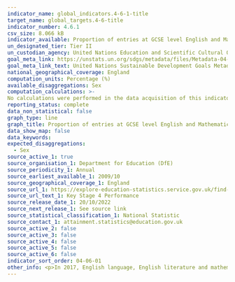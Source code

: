 ```yaml
---
indicator_name: global_indicators.4-6-1-title
target_name: global_targets.4-6-title
indicator_number: 4.6.1
csv_size: 8.066 kB
indicator_available: Proportion of entries at GCSE level English and Mathematics achieving a pass grade
un_designated_tier: Tier II
un_custodian_agency: United Nations Education and Scientific Cultural Organisation - Institute of Statistics (UNESCO-UIS)
goal_meta_link: https://unstats.un.org/sdgs/metadata/files/Metadata-04-06-01.pdf
goal_meta_link_text: United Nations Sustainable Development Goals Metadata (PDF 57.8 KB)
national_geographical_coverage: England
computation_units: Percentage (%)
available_disaggregations: Sex
computation_calculations: >-
No calculations were performed in the data acquisition of this indicator as appropriate data was readily available in the final format specified by this proxy indicator. For insight into the details of potential calculations, please refer to the original source methodology information.
reporting_status: complete
data_non_statistical: false
graph_type: line
graph_title: Proportion of entries at GCSE level English and Mathematics achieving a pass grade
data_show_map: false
data_keywords:
expected_disaggregations:
  - Sex
source_active_1: true
source_organisation_1: Department for Education (DfE)
source_periodicity_1: Annual
source_earliest_available_1: 2009/10
source_geographical_coverage_1: England
source_url_1: https://explore-education-statistics.service.gov.uk/find-statistics/key-stage-4-performance-revised/2021-22
source_url_text_1: Key Stage 4 Performance
source_release_date_1: 20/10/2022
source_next_release_1: See source link
source_statistical_classification_1: National Statistic
source_contact_1: attainment.statistics@education.gov.uk 
source_active_2: false
source_active_3: false
source_active_4: false
source_active_5: false
source_active_6: false
indicator_sort_order: 04-06-01
other_info: <p>In 2017, English language, English literature and mathematics GCSEs in England were reformed and graded from 9 to 1, with 9 being the highest grade. A grade 4 or above marks a similar achievement to the old grade C or above, the standard for a level 2 qualification.</p><p>This indicator displays data related to the proportion of entries at GCSE level English and Mathematics achieving a pass grade, which means the proportion of entries achieving a grade C or above from years 2009/10 to 2015/16 and a grade 4 and above from 2016/17 onwards. However, the Department for Education (DfE) recognises the need to to continue to raise standards in English and maths. As such, the DfE class a grade 5 and above in English or maths as a ‘strong pass' and report the percentage of pupils achieving grades 5 or above as its headline school performance measure for English and maths attainment.</p><p>In response to the COVID-19 pandemic, summer exams were cancelled in 2020 and 2021. Pupils scheduled to sit GCSE and A/AS level exams in 2020 were awarded either a centre assessment grade (CAG) or their calculated grade using a model developed by Ofqual. In 2021, pupils were only assessed on the content they had been taught for each course and schools were given flexibility to decide how to assess their pupils’ performance, for example, through mock exams, class tests, and non-exam assessment already completed. GCSE grades were then determined by teachers based on the range of evidence available and they are referred to as teacher-assessed grades, or TAGs.</p><p>The 2021/22 academic year saw the return of the summer exam series. As part of the transition back to the summer exam series, adaptations were made to the exams (including advance information) and the approach to grading for 2022 exams broadly reflected a midpoint between results in 2019 and 2021.</p><p>The changes to the way GCSE grades were awarded in 2019/20 and 2020/21 (with CAGs and TAGs replacing exams) mean pupil attainment data for these years should not be directly compared to pupil attainment data from any other years for the purposes of measuring year on year changes in pupil performance.</p><p>This indicator is being used as an approximation of the UN SDG Indicator. Where possible, we will work to identify or develop UK data to meet the global indicator specification. This indicator has not been identified in collaboration with topic experts.
---
```

